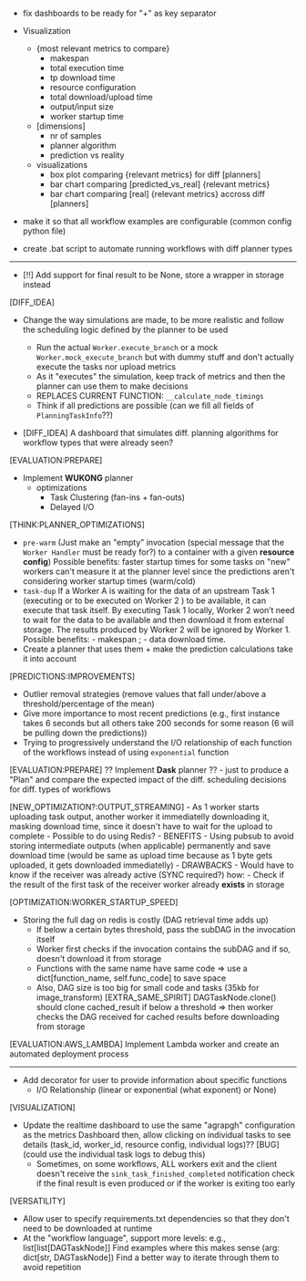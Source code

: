- fix dashboards to be ready for "+" as key separator

- Visualization
    - {most relevant metrics to compare}
        - makespan
        - total execution time
        - tp download time
        - resource configuration
        - total download/upload time
        - output/input size
        - worker startup time
    - [dimensions]
        - nr of samples
        - planner algorithm
        - prediction vs reality
    - visualizations
        - box plot comparing {relevant metrics} for diff [planners]
        - bar chart comparing [predicted_vs_real] {relevant metrics}
        - bar chart comparing [real] {relevant metrics} accross diff [planners]

- make it so that all workflow examples are configurable (common config python file)
- create .bat script to automate running workflows with diff planner types

---

- [!!] Add support for final result to be None, store a wrapper in storage instead

[DIFF_IDEA]
- Change the way simulations are made, to be more realistic and follow the scheduling logic defined by the planner to be used
    - Run the actual `Worker.execute_branch` or a mock `Worker.mock_execute_branch` but with dummy stuff and don't actually execute the tasks nor upload metrics
    - As it "executes" the simulation, keep track of metrics and then the planner can use them to make decisions
    - REPLACES CURRENT FUNCTION: `__calculate_node_timings`
    - Think if all predictions are possible (can we fill all fields of `PlanningTaskInfo`??)

- [DIFF_IDEA] A dashboard that simulates diff. planning algorithms for workflow types that were already seen?

[EVALUATION:PREPARE]
- Implement **WUKONG** planner
    + optimizations
        - Task Clustering (fan-ins + fan-outs)
        - Delayed I/O

[THINK:PLANNER_OPTIMIZATIONS]
- `pre-warm` (Just make an "empty" invocation (special message that the `Worker Handler` must be ready for?) to a container with a given **resource config**)
    Possible benefits: faster startup times for some tasks on "new" workers
        can't measure it at the planner level since the predictions aren't considering worker startup times (warm/cold)
- `task-dup`
    If a Worker A is waiting for the data of an upstream Task 1 (executing or to be executed on Worker 2 ) to be available, 
    it can execute that task itself. By executing Task 1 locally, Worker 2 won’t need to wait for the data to be available 
    and then download it from external storage. The results produced by Worker 2 will be ignored by Worker 1. 
    Possible benefits: - makespan ; - data download time.
- Create a planner that uses them + make the prediction calculations take it into account

[PREDICTIONS:IMPROVEMENTS]
- Outlier removal strategies (remove values that fall under/above a threshold/percentage of the mean)
- Give more importance to most recent predictions (e.g., first instance takes 6 seconds but all others take 200 seconds for some reason (6 will be pulling down the predictions))
- Trying to progressively understand the I/O relationship of each function of the workflows instead of using `exponential` function

[EVALUATION:PREPARE]
?? Implement **Dask** planner ?? 
    - just to produce a "Plan" and compare the expected impact of the diff. scheduling decisions for diff. types of workflows

[NEW_OPTIMIZATION?:OUTPUT_STREAMING]
    - As 1 worker starts uploading task output, another worker it immediatelly downloading it, masking download time, since it doesn't have to wait for the upload to complete
    - Possible to do using Redis?
    - BENEFITS
        - Using pubsub to avoid storing intermediate outputs (when applicable) permanently and save download time (would be same as upload time because as 1 byte gets uploaded, it gets downloaded immediatelly)
    - DRAWBACKS
        - Would have to know if the receiver was already active (SYNC required?)
            how:
                - Check if the result of the first task of the receiver worker already **exists** in storage

[OPTIMIZATION:WORKER_STARTUP_SPEED]
- Storing the full dag on redis is costly (DAG retrieval time adds up)
    - If below a certain bytes threshold, pass the subDAG in the invocation itself
    - Worker first checks if the invocation contains the subDAG and if so, doesn't download it from storage
    - Functions with the same name have same code => use a dict[function_name, self.func_code] to save space
    - Also, DAG size is too big for small code and tasks (35kb for image_transform)
    [EXTRA_SAME_SPIRIT] DAGTaskNode.clone() should clone cached_result if below a threshold => then worker checks the DAG received for cached results before downloading from storage

[EVALUATION:AWS_LAMBDA]
Implement Lambda worker and create an automated deployment process

---

- Add decorator for user to provide information about specific functions
    - I/O Relationship (linear or exponential (what exponent) or None)

[VISUALIZATION]
- Update the realtime dashboard to use the same "agrapgh" configuration as the metrics Dashboard
    then, allow clicking on individual tasks to see details (task_id, worker_id, resource config, individual logs)??
    [BUG] (could use the individual task logs to debug this)
    - Sometimes, on some workflows, ALL workers exit and the client doesn't receive the `sink_task_finished_completed` notification
        check if the final result is even produced or if the worker is exiting too early

[VERSATILITY]
- Allow user to specify requirements.txt dependencies so that they don't need to be downloaded at runtime
- At the "workflow language", support more levels: e.g., list[list[DAGTaskNode]]
    Find examples where this makes sense (arg: dict[str, DAGTaskNode])
    Find a better way to iterate through them to avoid repetition